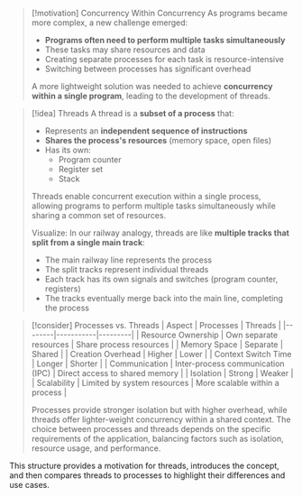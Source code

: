 > [!motivation] Concurrency Within Concurrency
> As programs became more complex, a new challenge emerged:
> 
> - **Programs often need to perform multiple tasks simultaneously**
> - These tasks may share resources and data
> - Creating separate processes for each task is resource-intensive
> - Switching between processes has significant overhead
> 
> A more lightweight solution was needed to achieve **concurrency within a single program**, leading to the development of threads.

> [!idea] Threads
> A thread is a **subset of a process** that:
> 
> - Represents an **independent sequence of instructions**
> - **Shares the process's resources** (memory space, open files)
> - Has its own:
>   - Program counter
>   - Register set
>   - Stack
> 
> Threads enable concurrent execution within a single process, allowing programs to perform multiple tasks simultaneously while sharing a common set of resources.
> 
> Visualize: In our railway analogy, threads are like **multiple tracks that split from a single main track**:
> - The main railway line represents the process
> - The split tracks represent individual threads
> - Each track has its own signals and switches (program counter, registers)
> - The tracks eventually merge back into the main line, completing the process


> [!consider] Processes vs. Threads
> | Aspect | Processes | Threads |
> |--------|-----------|---------|
> | Resource Ownership | Own separate resources | Share process resources |
> | Memory Space | Separate | Shared |
> | Creation Overhead | Higher | Lower |
> | Context Switch Time | Longer | Shorter |
> | Communication | Inter-process communication (IPC) | Direct access to shared memory |
> | Isolation | Strong | Weaker |
> | Scalability | Limited by system resources | More scalable within a process |
> 
> Processes provide stronger isolation but with higher overhead, while threads offer lighter-weight concurrency within a shared context. The choice between processes and threads depends on the specific requirements of the application, balancing factors such as isolation, resource usage, and performance.

This structure provides a motivation for threads, introduces the concept, and then compares threads to processes to highlight their differences and use cases.